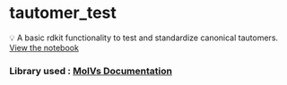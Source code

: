 # tautomer_test
:bulb: A basic rdkit functionality to test and standardize canonical tautomers. [View the notebook](https://nbviewer.jupyter.org/github/Reaction-Network-Generation/tautomer_test/blob/master/test.ipynb)
### Library used : [MolVs Documentation](https://molvs.readthedocs.io/en/latest/)
